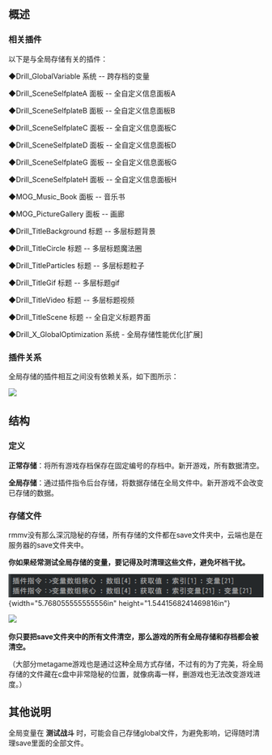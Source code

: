 ## 概述

### 相关插件

以下是与全局存储有关的插件：

◆Drill_GlobalVariable 系统 -- 跨存档的变量

◆Drill_SceneSelfplateA 面板 -- 全自定义信息面板A

◆Drill_SceneSelfplateB 面板 -- 全自定义信息面板B

◆Drill_SceneSelfplateC 面板 -- 全自定义信息面板C

◆Drill_SceneSelfplateD 面板 -- 全自定义信息面板D

◆Drill_SceneSelfplateG 面板 -- 全自定义信息面板G

◆Drill_SceneSelfplateH 面板 -- 全自定义信息面板H

◆MOG_Music_Book 面板 -- 音乐书

◆MOG_PictureGallery 面板 -- 画廊

◆Drill_TitleBackground 标题 -- 多层标题背景

◆Drill_TitleCircle 标题 -- 多层标题魔法圈

◆Drill_TitleParticles 标题 -- 多层标题粒子

◆Drill_TitleGif 标题 -- 多层标题gif

◆Drill_TitleVideo 标题 -- 多层标题视频

◆Drill_TitleScene 标题 -- 全自定义标题界面

◆Drill_X\_GlobalOptimization 系统 - 全局存储性能优化\[扩展\]

### 插件关系

全局存储的插件相互之间没有依赖关系，如下图所示：

![](./MediaFolder/media/image2.emf)

## 结构

### 定义

**正常存储**：将所有游戏存档保存在固定编号的存档中。新开游戏，所有数据清空。

**全局存储**：通过插件指令后台存储，将数据存储在全局文件中。新开游戏不会改变已存储的数据。

### 存储文件

rmmv没有那么深沉隐秘的存储，所有存储的文件都在save文件夹中，云端也是在服务器的save文件夹中。

**你如果经常测试全局存储的变量，要记得及时清理这些文件，避免坏档干扰。**

![](./MediaFolder/media/image3.png){width="5.768055555555556in"
height="1.5441568241469816in"}

![](./MediaFolder/media/image4.emf)

**你只要把save文件夹中的所有文件清空，那么游戏的所有全局存储和存档都会被清空。**

（大部分metagame游戏也是通过这种全局方式存储，不过有的为了完美，将全局存储的文件藏在c盘中非常隐秘的位置，就像病毒一样，删游戏也无法改变游戏进度。）

## 其他说明

全局变量在 **测试战斗**
时，可能会自己存储global文件，为避免影响，记得随时清理save里面的全部文件。
